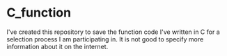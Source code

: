 # C_function

I've created this repository to save the function code I've written in C for a selection process I am participating in. It is not good to specify more information about it on the internet.
